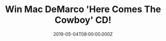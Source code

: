 ---
campaign-uuid: "c-1d5e0f79-0448-40fc-838a-cf23d3af24fa"
type: "Competition"
category: "Music"
date: "2019-05-04T08:00:00.000Z"
end-date: "2019-06-04T22:59:00.000Z"
disable-form: false
is_promoted: false
has_entry_page: true
title: "Win Mac DeMarco 'Here Comes The Cowboy' CD!"
competition-description: "<p>The Canadian singer-songwriter, producer, Mac DeMarco\
  \ is back with an incredible fourth album: 'Here Comes The Cowboy' and we have on\
  \ our hands a copy to give away to one lucky NME AAA member to win. Nobody, Finally\
  \ Alone, Hey Cowgirl and some of his brand new hits you won't want to miss out...</p>\n\
  <p>Want to have it on your hands? Click below for a chance to win.</p>\n"
hero-header: "Win Mac DeMarco 'Here Comes The Cowboy' CD!"
terms-confirmation: "N/A"
banner-img: "https://assets.expresslyapp.com/asset-c6dcbfd2-ccff-47a3-837b-5b89a4ce18ea.jpg"
logo-left-href: "aaa.nme.com"
logo-left-image: "https://assets.expresslyapp.com/asset-fbf88d4f-4314-43b0-bda1-e5ef736f74df.jpg"
logo-left-title: "NME AAA"
bg-image-hero: "https://assets.expresslyapp.com/asset-508b32aa-3f22-4bce-8bb4-54bc3af642b0.jpg"
bg-image-first: "https://assets.expresslyapp.com/asset-48b7041c-75fc-4c7c-8c13-7ba3df077b54.jpg"
section1-content: "<p>'Here Comes The Cowboy' is the brand new album of Mac DeMarco\
  \ and it is not about cowboys at all. A great album where he steps back and wants\
  \ to be listened by his fans, another amazing album and worthy addition his brilliant\
  \ catalogue.</p>\n<p>Enter the form below for a chance to win the brand new album\
  \ from the Canadian singer 'Here Comes The Cowboy' now!</p>\n<p>Good luck!</p>\n"
entry-title: "Win Mac DeMarco 'Here Comes The Cowboy' CD!"
entry-content: "<p>Enter the draw to win Mac DeMarco 'Here Comes The Cowboy' CD\n\
  by completing the form below before 23:59 on the 4th of June  2019.</p>\n"
has-winner: false
prize-description: "Mac DeMarco 'Here Comes The Cowboy' CD!"
special-conditions: "Multiple entries are allowed up to one every day."
country-restrictions:
- "GB"
---
